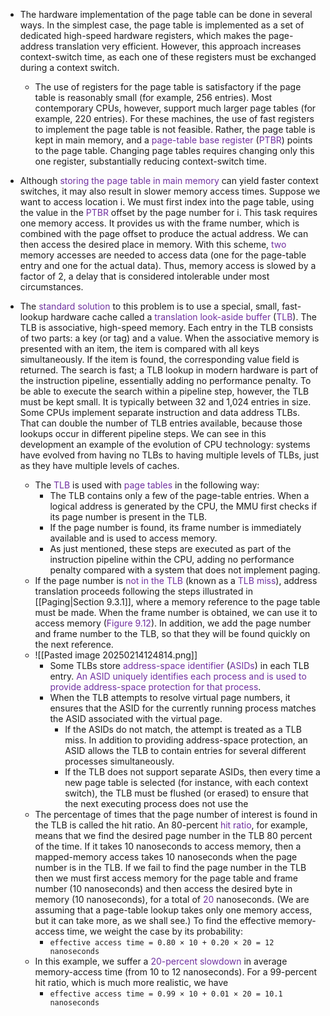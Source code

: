 
- The hardware implementation of the page table can be done in several ways. In the simplest case, the page table is implemented as a set of dedicated high-speed hardware registers, which makes the page-address translation very efficient. However, this approach increases context-switch time, as each one of these registers must be exchanged during a context switch. 
	- The use of registers for the page table is satisfactory if the page table is reasonably small (for example, 256 entries). Most contemporary CPUs, however, support much larger page tables (for example, 220 entries). For these machines, the use of fast registers to implement the page table is not feasible. Rather, the page table is kept in main memory, and a <span style="color:rgb(112, 48, 160)">page-table base register</span> (<span style="color:rgb(112, 48, 160)">PTBR</span>) points to the page table. Changing page tables requires changing only this one register, substantially reducing context-switch time.
- Although <span style="color:rgb(112, 48, 160)">storing the page table in main memory</span> can yield faster context switches, it may also result in slower memory access times. Suppose we want to access location i. We must first index into the page table, using the value in the <span style="color:rgb(112, 48, 160)">PTBR</span> offset by the page number for i. This task requires one memory access. It provides us with the frame number, which is combined with the page offset to produce the actual address. We can then access the desired place in memory. With this scheme, <span style="color:rgb(112, 48, 160)">two</span> memory accesses are needed to access data (one for the page-table entry and one for the actual data). Thus, memory access is slowed by a factor of 2, a delay that is considered intolerable under most circumstances.

- The <span style="color:rgb(112, 48, 160)">standard</span> <span style="color:rgb(112, 48, 160)">solution</span> to this problem is to use a special, small, fast-lookup hardware cache called a <span style="color:rgb(112, 48, 160)">translation look-aside buffer </span>(<span style="color:rgb(112, 48, 160)">TLB</span>). The TLB is associative, high-speed memory. Each entry in the TLB consists of two parts: a key (or tag) and a value. When the associative memory is presented with an item, the item is compared with all keys simultaneously. If the item is found, the corresponding value field is returned. The search is fast; a TLB lookup in modern hardware is part of the instruction pipeline, essentially adding no performance penalty. To be able to execute the search within a pipeline step, however, the TLB must be kept small. It is typically between 32 and 1,024 entries in size. Some CPUs implement separate instruction and data address TLBs. That can double the number of TLB entries available, because those lookups occur in different pipeline steps. We can see in this development an example of the evolution of CPU technology: systems have evolved from having no TLBs to having multiple levels of TLBs, just as they have multiple levels of caches.
	- The <span style="color:rgb(112, 48, 160)">TLB</span> is used with <span style="color:rgb(112, 48, 160)">page tables</span> in the following way: 
		- The TLB contains only a few of the page-table entries. When a logical address is generated by the CPU, the MMU first checks if its page number is present in the TLB. 
		- If the page number is found, its frame number is immediately available and is used to access memory. 
		- As just mentioned, these steps are executed as part of the instruction pipeline within the CPU, adding no performance penalty compared with a system that does not implement paging. 
	- If the page number is <span style="color:rgb(112, 48, 160)">not</span> <span style="color:rgb(112, 48, 160)">in the TLB</span> (known as a <span style="color:rgb(112, 48, 160)">TLB miss</span>), address translation proceeds following the steps illustrated in [[Paging|Section 9.3.1]], where a memory reference to the page table must be made. When the frame number is obtained, we can use it to access memory (<span style="color:rgb(112, 48, 160)">Figure 9.12</span>). In addition, we add the page number and frame number to the TLB, so that they will be found quickly on the next reference.
	- ![[Pasted image 20250214124814.png]]
		- Some TLBs store <span style="color:rgb(112, 48, 160)">address-space identifier</span> (<span style="color:rgb(112, 48, 160)">ASIDs</span>) in each TLB entry. <span style="color:rgb(112, 48, 160)">An ASID uniquely identifies each process and is used to provide address-space protection for that process</span>. 
		- When the TLB attempts to resolve virtual page numbers, it ensures that the ASID for the currently running process matches the ASID associated with the virtual page. 
			- If the ASIDs do not match, the attempt is treated as a TLB miss. In addition to providing address-space protection, an ASID allows the TLB to contain entries for several different processes simultaneously. 
			- If the TLB does not support separate ASIDs, then every time a new page table is selected (for instance, with each context switch), the TLB must be flushed (or erased) to ensure that the next executing process does not use the
	- The percentage of times that the page number of interest is found in the TLB is called the hit ratio. An 80-percent <span style="color:rgb(112, 48, 160)">hit ratio</span>, for example, means that we find the desired page number in the TLB 80 percent of the time. If it takes 10 nanoseconds to access memory, then a mapped-memory access takes 10 nanoseconds when the page number is in the TLB. If we fail to find the page number in the TLB then we must first access memory for the page table and frame number (10 nanoseconds) and then access the desired byte in memory (10 nanoseconds), for a total of <span style="color:rgb(112, 48, 160)">20</span> nanoseconds. (We are assuming that a page-table lookup takes only one memory access, but it can take more, as we shall see.) To find the effective memory-access time, we weight the case by its probability:
		- `effective access time = 0.80 × 10 + 0.20 × 20 = 12 nanoseconds`
	- In this example, we suffer a <span style="color:rgb(112, 48, 160)">20-percent slowdown</span> in average memory-access time (from 10 to 12 nanoseconds). For a 99-percent hit ratio, which is much more realistic, we have
		- `effective access time = 0.99 × 10 + 0.01 × 20 = 10.1 nanoseconds`